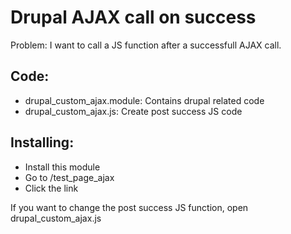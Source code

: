 # Drupal AJAX call on success

Problem:
I want to call a JS function after a successfull AJAX call.

## Code:
- drupal_custom_ajax.module: Contains drupal related code
- drupal_custom_ajax.js: Create post success JS code

## Installing:
- Install this module
- Go to /test_page_ajax
- Click the link

If you want to change the post success JS function, open drupal_custom_ajax.js
